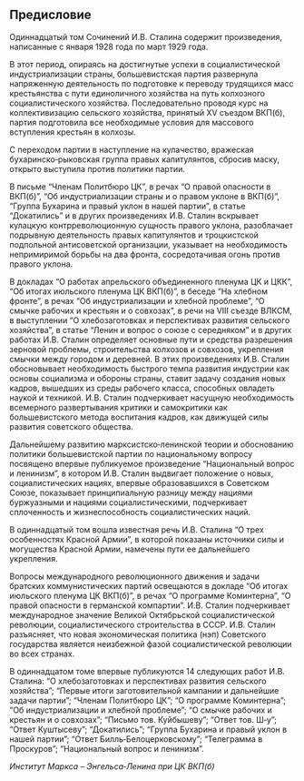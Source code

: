 ## Предисловие

Одиннадцатый том Сочинений И.В. Сталина содержит произведения, написанные с января 1928 года по март 1929 года.

В этот период, опираясь на достигнутые успехи в социалистической индустриализации страны, большевистская партия развернула напряженную деятельность по подготовке к переводу трудящихся масс крестьянства с пути единоличного хозяйства на путь колхозного социалистического хозяйства. Последовательно проводя курс на коллективизацию сельского хозяйства, принятый XV съездом ВКП(б), партия подготовила все необходимые условия для массового вступления крестьян в колхозы.

С переходом партии в наступление на кулачество, вражеская бухаринско‑рыковская группа правых капитулянтов, сбросив маску, открыто выступила против политики партии.

В письме “Членам Политбюро ЦК”, в речах “О правой опасности в ВКП(б)”, “Об индустриализации страны и о правом уклоне в ВКП(б)”, “Группа Бухарина и правый уклон в нашей партии”, в статье “Докатились” и в других произведениях И.В. Сталин вскрывает кулацкую контрреволюционную сущность правого уклона, разоблачает подрывную деятельность правых капитулянтов и троцкистской подпольной антисоветской организации, указывает на необходимость непримиримой борьбы на два фронта, сосредотачивая огонь против правого уклона.

В докладах “О работах апрельского объединенного пленума ЦК и ЦКК”, “Об итогах июльского пленума ЦК ВКП(б)”, в беседе “На хлебном фронте”, в речах “Об индустриализации и хлебной проблеме”, “О смычке рабочих и крестьян и о совхозах”, в речи на VIII съезде ВЛКСМ, в выступлении “О хлебозаготовках и перспективах развития сельского хозяйства”, в статье “Ленин и вопрос о союзе с середняком” и в других работах И.В. Сталин определяет основные пути и средства разрешения зерновой проблемы, строительства колхозов и совхозов, укрепления смычки между городом и деревней. В этих произведениях И.В. Сталин обосновывает необходимость быстрого темпа развития индустрии как основы социализма и обороны страны, ставит задачу создания новых кадров, вышедших из среды рабочего класса, способных овладеть наукой и техникой. И.В. Сталин подчеркивает насущную необходимость всемерного развертывания критики и самокритики как большевистского метода воспитания кадров, как движущей силы развития советского общества.

Дальнейшему развитию марксистско‑ленинской теории и обоснованию политики большевистской партии по национальному вопросу посвящено впервые публикуемое произведение “Национальный вопрос и ленинизм”, в котором И.В. Сталин выдвигает положение о новых, социалистических нациях, впервые образовавшихся в Советском Союзе, показывает принципиальную разницу между нациями буржуазными и нациями социалистическими, подчеркивает сплоченность и жизнеспособность социалистических наций.

В одиннадцатый том вошла известная речь И.В. Сталина “О трех особенностях Красной Армии”, в которой показаны источники силы и могущества Красной Армии, намечены пути ее дальнейшего укрепления.

Вопросы международного революционного движения и задачи братских коммунистических партий освещаются в докладе “Об итогах июльского пленума ЦК ВКП(б)”, в речах “О программе Коминтерна”, “О правой опасности в германской компартии”. И.В. Сталин подчеркивает международное значение Великой Октябрьской социалистической революции, социалистического строительства в СССР. И.В. Сталин разъясняет, что новая экономическая политика (нэп) Советского государства является неизбежной фазой социалистической революции во всех странах.

В одиннадцатом томе впервые публикуются 14 следующих работ И.В. Сталина: “О хлебозаготовках и перспективах развития сельского хозяйства”; “Первые итоги заготовительной кампании и дальнейшие задачи партии”; “Членам Политбюро ЦК”; “О программе Коминтерна”; “Об индустриализации и хлебной проблеме”; “О смычке рабочих и крестьян и о совхозах”; “Письмо тов. Куйбышеву”; “Ответ тов. Ш‑у”; “Ответ Куштысеву”; “Докатились”; “Группа Бухарина и правый уклон в нашей партии”; “Ответ Билль‑Белоцерковскому”; “Телеграмма в Проскуров”; “Национальный вопрос и ленинизм”.

_Институт Маркса – Энгельса‑Ленина при ЦК ВКП(б)_